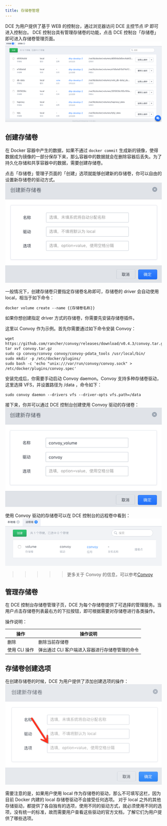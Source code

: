```yaml
---
title: 存储卷管理
---
```



DCE 为用户提供了基于 WEB 的控制台，通过浏览器访问 DCE 主控节点 IP 即可进入控制台。
DCE 控制台具有管理存储卷的功能，点击 DCE 控制台「存储卷」即可进入存储卷管理页面。
![](manage_volume.jpg)

## 创建存储卷

在 Docker 容器中产生的数据，如果不通过 `docker commit` 生成新的镜像，使得数据成为镜像的一部分保存下来，那么容器中的数据就会在删除容器后丢失。为了持久化存储和共享容器中的数据，需要创建存储卷。 

点击「存储卷」管理子页面的「创建」选项就能够创建新的存储卷，你可以自由的设置新存储卷的驱动方式。
![](create_volume.jpg)

一般情况下，创建存储卷只要指定存储卷名称即可，存储卷的 driver 会自动使用 local，相当于如下命令：
```
docker volume create --name {{存储卷名称}}
```

如果你想创建指定 driver 方式的存储卷，你需要先安装存储卷插件。

这里以 Convoy 作为示例。首先你需要通过如下命令安装 Convoy：

```
wget https://github.com/rancher/convoy/releases/download/v0.4.3/convoy.tar.gz
tar xvf convoy.tar.gz
sudo cp convoy/convoy convoy/convoy-pdata_tools /usr/local/bin/
sudo mkdir -p /etc/docker/plugins/
sudo bash -c 'echo "unix:///var/run/convoy/convoy.sock" > /etc/docker/plugins/convoy.spec'
```

安装完成后，你需要手动启动 Convoy daemon。Convoy 支持多种存储卷驱动，这里选择 VFS，并设置路径为 /data ，命令如下：

```
sudo convoy daemon --drivers vfs --driver-opts vfs.path=/data
```

接下来，你并可以通过 DCE 控制台创建使用 Convoy 驱动的存储卷：
![](convoy_volume_01.jpg)

使用 Convoy 驱动的存储卷可以在 DCE 控制台的远程卷中看到：
![](convoy_volume_02.png)

>>>>> 更多关于 Convoy 的信息，可以参考[Convoy](https://github.com/rancher/convoy)



## 管理存储卷
在 DCE 控制台存储卷管理子页，DCE 为每个存储卷提供了可选择的管理服务。当用户点击存储卷列表最右方的下拉按钮，即可根据需要对存储卷进行各类操作。


操作说明：

| 操作 | 操作说明 |
| ---- | ---- |
| 删除 | 删除当前存储卷 |
| 使用 CLI 操作 | 弹出通过 CLI 客户端进入容器进行存储卷管理的命令 |


## 存储卷创建选项

在创建存储卷的时候，DCE 为用户提供了添加创建选项的操作：
![](volume_option.png)

需要注意的是，如果用户使用 local 作为存储卷的驱动，那么不可填写这栏，因为目前 Docker 内建的 local 存储卷驱动不会接受任何选项。
对于 local 之外的其他存储驱动，都提供了各自独有的选项，使用不同的驱动方式，就必须使用不同的选项，没有统一的标准，故而需要用户查看这些驱动的官方文档，了解它们为用户提供了哪些选项。